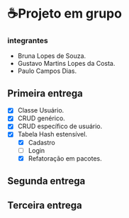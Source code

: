 # ☕Projeto em grupo 

### integrantes
 - Bruna Lopes de Souza.
 - Gustavo Martins Lopes da Costa.
 - Paulo Campos Dias.

## Primeira entrega
 - [x] Classe Usuário.
 - [x] CRUD genérico.
 - [x] CRUD específico de usuário.
 - [x] Tabela Hash estensível.
    - [x] Cadastro
    - [ ] Login
    - [x] Refatoração em pacotes.

## Segunda entrega
## Terceira entrega






